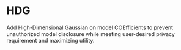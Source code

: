 # HDG
Add High-Dimensional Gaussian on model COEfficients to prevent unauthorized model disclosure while meeting user-desired privacy requirement and maximizing utility.

